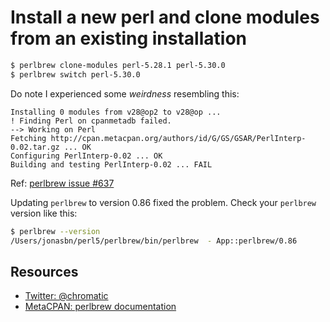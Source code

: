 # Install a new perl and clone modules from an existing installation

```bash
$ perlbrew clone-modules perl-5.28.1 perl-5.30.0
$ perlbrew switch perl-5.30.0
```

Do note I experienced some _weirdness_ resembling this:

```
Installing 0 modules from v28@op2 to v28@op ...
! Finding Perl on cpanmetadb failed.
--> Working on Perl
Fetching http://cpan.metacpan.org/authors/id/G/GS/GSAR/PerlInterp-0.02.tar.gz ... OK
Configuring PerlInterp-0.02 ... OK
Building and testing PerlInterp-0.02 ... FAIL
```

Ref: [perlbrew issue #637](https://github.com/gugod/App-perlbrew/issues/637)

Updating `perlbrew` to version 0.86 fixed the problem. Check your `perlbrew` version like this:

```bash
$ perlbrew --version
/Users/jonasbn/perl5/perlbrew/bin/perlbrew  - App::perlbrew/0.86
```

## Resources

- [Twitter: @chromatic](https://twitter.com/chromatic_x/status/1131285517511692288)
- [MetaCPAN: perlbrew documentation](https://metacpan.org/pod/distribution/App-perlbrew/script/perlbrew#COMMAND:-CLONE-MODULES)
